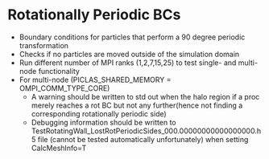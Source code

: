 # Rotationally Periodic BCs
- Boundary conditions for particles that perform a 90 degree periodic transformation
- Checks if no particles are moved outside of the simulation domain
- Run different number of MPI ranks (1,2,7,15,25) to test single- and multi-node functionality
- For multi-node (PICLAS_SHARED_MEMORY = OMPI_COMM_TYPE_CORE)
  - A warning should be written to std out when the halo region if a proc merely reaches a rot BC but not any further(hence not
  finding a corresponding rotationally periodic side)
  - Debugging information should be written to TestRotatingWall_LostRotPeriodicSides_000.00000000000000000.h5 file
    (cannot be tested automatically unfortunately) when setting CalcMeshInfo=T

